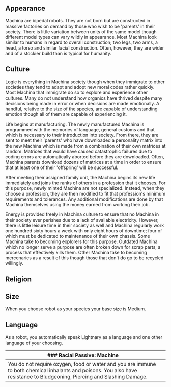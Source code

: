 ## Appearance

Machina are bipedal robots. They are not born but are constructed in massive factories on demand by those who wish to be 'parents' in their society. There is little variation between units of the same model though different model types can vary wildly in appearance. Most Machina look similar to humans in regard to overall construction; two legs, two arms, a head, a torso and similar facial construction. Often, however, they are wider and of a stockier build than is typical for humanity.

## Culture

Logic is everything in Machina society though when they immigrate to other societies they tend to adapt and adopt new moral codes rather quickly. Most Machina that immigrate do so to explore and experience other cultures. Many do not understand how organics have thrived despite many decisions being made in error or when decisions are made emotionally. A handful, relative to the size of the species, are capable of understanding emotion though all of them are capable of experiencing it.

Life begins at manufacturing. The newly manufactured Machina is programmed with the memories of language, general customs and that which is necessary to their introduction into society. From there, they are sent to meet their 'parents' who have downloaded a personality matrix into the new Machina which is made from a combination of their own matrices at random. Matrices that would have caused catastrophic failures due to coding errors are automatically aborted before they are downloaded. Often, Machina parents download dozens of matrices at a time in order to ensure that at least one of their 'offspring' will be successful.

After meeting their assigned family unit, the Machina begins its new life immediately and joins the ranks of others in a profession that it chooses. For this purpose, newly minted Machina are not specialized. Instead, when they choose a profession, they are then modified to fit that profession's minimum requirements and tolerances. Any additional modifications are done by that Machina themselves using the money earned from working their job.

Energy is provided freely in Machina culture to ensure that no Machina in their society ever perishes due to a lack of available electricity. However, there is little leisure time in their society as well and Machina regularly work one hundred sixty hours a week with only eight hours of downtime; four of which must be dedicated to maintenance of their own chassis. Some Machina take to becoming explorers for this purpose. Outdated Machina which no longer serve a purpose are often broken down for scrap parts; a process that effectively kills them. Other Machina take to becoming mercenaries as a result of this though those that don't do go to be recycled willingly.

## Religion

## Size

When you choose robot as your species your base size is Medium.

## Language

As a robot, you automatically speak Lightnary as a language and one other language of your choosing.

|### **Racial Passive: Machine**|   |
|---|---|
|You do not require oxygen, food or water and you are immune to both chemical inhalants and poisons. You also have resistance to Bludgeoning, Piercing and Slashing Damage.|   |